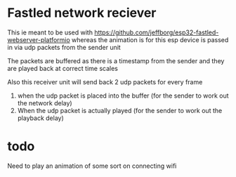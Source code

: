 # Fastled network reciever

This ie meant to be used with https://github.com/jeffborg/esp32-fastled-webserver-platformio whereas the animation is for this esp device is passed in via udp packets from the sender unit

The packets are buffered as there is a timestamp from the sender and they are played back at correct time scales

Also this receiver unit will send back 2 udp packets for every frame

1. when the udp packet is placed into the buffer (for the sender to work out the network delay)
2. When the udp packet is actually played (for the sender to work out the playback delay)

# todo

Need to play an animation of some sort on connecting wifi

